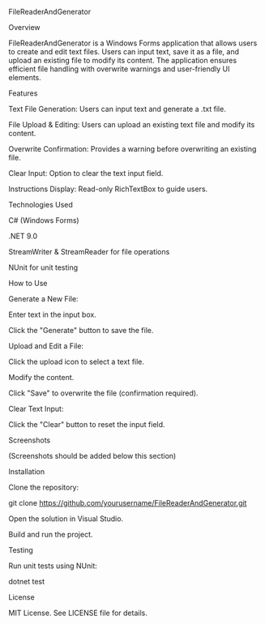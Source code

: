 FileReaderAndGenerator

Overview

FileReaderAndGenerator is a Windows Forms application that allows users to create and edit text files. Users can input text, save it as a file, and upload an existing file to modify its content. The application ensures efficient file handling with overwrite warnings and user-friendly UI elements.

Features

Text File Generation: Users can input text and generate a .txt file.

File Upload & Editing: Users can upload an existing text file and modify its content.

Overwrite Confirmation: Provides a warning before overwriting an existing file.

Clear Input: Option to clear the text input field.

Instructions Display: Read-only RichTextBox to guide users.

Technologies Used

C# (Windows Forms)

.NET 9.0

StreamWriter & StreamReader for file operations

NUnit for unit testing

How to Use

Generate a New File:

Enter text in the input box.

Click the "Generate" button to save the file.

Upload and Edit a File:

Click the upload icon to select a text file.

Modify the content.

Click "Save" to overwrite the file (confirmation required).

Clear Text Input:

Click the "Clear" button to reset the input field.

Screenshots

(Screenshots should be added below this section)




Installation

Clone the repository:

git clone https://github.com/yourusername/FileReaderAndGenerator.git

Open the solution in Visual Studio.

Build and run the project.

Testing

Run unit tests using NUnit:

dotnet test

License

MIT License. See LICENSE file for details.
